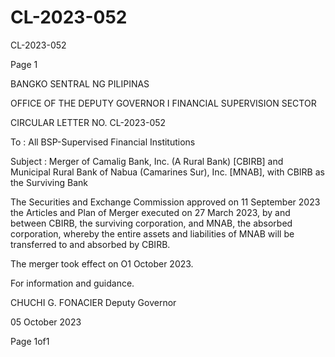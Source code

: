# CL-2023-052

CL-2023-052

Page 1

BANGKO SENTRAL NG PILIPINAS

OFFICE OF THE DEPUTY GOVERNOR I FINANCIAL SUPERVISION SECTOR

CIRCULAR LETTER NO. CL-2023-052

To : All BSP-Supervised Financial Institutions

Subject : Merger of Camalig Bank, Inc. (A Rural Bank) [CBIRB] and Municipal Rural Bank of Nabua (Camarines Sur), Inc. [MNAB], with CBIRB as the Surviving Bank

The Securities and Exchange Commission approved on 11 September 2023 the Articles and Plan of Merger executed on 27 March 2023, by and between CBIRB, the surviving corporation, and MNAB, the absorbed corporation, whereby the entire assets and liabilities of MNAB will be transferred to and absorbed by CBIRB.

The merger took effect on O1 October 2023.

For information and guidance. 

CHUCHI G. FONACIER Deputy Governor

05 October 2023

Page 1of1